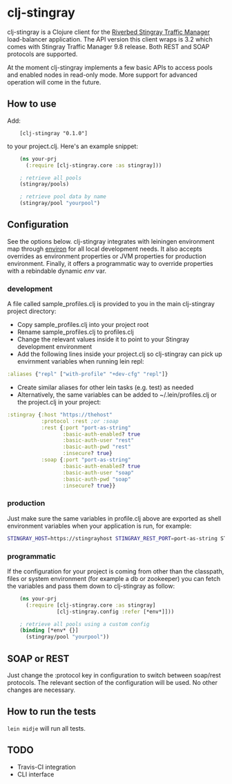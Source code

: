 # clj-stingray

clj-stingray is a Clojure client for the [Riverbed Stingray Traffic Manager](http://www.riverbed.com) load-balancer application. The API version this client wraps is 3.2 which comes with Stingray Traffic Manager 9.8 release. Both REST and SOAP protocols are supported.

At the moment clj-stingray implements a few basic APIs to access pools and enabled nodes in read-only mode. More support for advanced operation will come in the future.

## How to use

Add:

        [clj-stingray "0.1.0"]

to your project.clj. Here's an example snippet:

```clojure
    (ns your-prj
      (:require [clj-stingray.core :as stingray]))

    ; retrieve all pools
    (stingray/pools)

    ; retrieve pool data by name
    (stingray/pool "yourpool")
```

## Configuration

See the options below. clj-stingray integrates with leiningen environment map through [environ](https://github.com/weavejester/environ) for all local development needs. It also accepts overrides as environment properties or JVM properties for production environment. Finally, it offers a programmatic way to override properties with a rebindable dynamic *env* var.

### development

A file called sample_profiles.clj is provided to you in the main clj-stingray project directory:

* Copy sample_profiles.clj into your project root
* Rename sample_profiles.clj to profiles.clj
* Change the relevant values inside it to point to your Stingray development environment
* Add the following lines inside your project.clj so clj-stingray can pick up envirnment variables when running lein repl:

```clojure
:aliases {"repl" ["with-profile" "+dev-cfg" "repl"]}
```

* Create similar aliases for other lein tasks (e.g. test) as needed
* Alternatively, the same variables can be added to ~/.lein/profiles.clj or the project.clj in your project:

```clojure
:stingray {:host "https://thehost"
           :protocol :rest ;or :soap
           :rest {:port "port-as-string"
                  :basic-auth-enabled? true
                  :basic-auth-user "rest"
                  :basic-auth-pwd "rest"
                  :insecure? true}
           :soap {:port "port-as-string"
                  :basic-auth-enabled? true
                  :basic-auth-user "soap"
                  :basic-auth-pwd "soap"
                  :insecure? true}}
```

### production

Just make sure the same variables in profile.clj above are exported as shell environment variables when your application is run, for example:

```bash
STINGRAY_HOST=https://stingrayhost STINGRAY_REST_PORT=port-as-string STINGRAY_REST_BASIC_AUTH_ENABLED?=true STINGRAY_REST_BASIC_AUTH_USER=user STINGRAY_REST_BASIC_AUTH_PWD=pwd STINGRAY_REST_INSECURE?=true java -jar yourproject.jar
```

### programmatic

If the configuration for your project is coming from other than the classpath, files or system environment (for example a db or zookeeper) you can fetch the variables and pass them down to clj-stingray as follow:

```clojure
    (ns your-prj
      (:require [clj-stingray.core :as stingray]
                [clj-stingray.config :refer [*env*]]))

    ; retrieve all pools using a custom config
    (binding [*env* {}]
      (stingray/pool "yourpool"))
```

## SOAP or REST

Just change the :protocol key in configuration to switch between soap/rest protocols. The relevant section of the configuration will be used. No other changes are necessary.

## How to run the tests

`lein midje` will run all tests.

## TODO

* Travis-CI integration
* CLI interface
